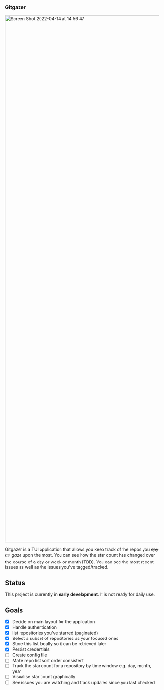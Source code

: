 ### Gitgazer

<img width="1720" alt="Screen Shot 2022-04-14 at 14 56 47" src="https://user-images.githubusercontent.com/22454918/163406302-018e9e60-8fab-4c72-ab95-089b6063a532.png">

Gitgazer is a TUI application that allows you keep track of the repos you ~~spy~~ 👉 _gaze_ upon the most.
You can see how the star count has changed over the course of a day or week or month (TBD).
You can see the most recent issues as well as the issues you've tagged/tracked.

## Status

This project is currently in **early development**. It is not ready for daily use.

## Goals

- [x] Decide on main layout for the application
- [x] Handle authentication
- [x] list repositories you've starred (paginated)
- [x] Select a subset of repositories as your focused ones
- [x] Store this list locally so it can be retrieved later
- [x] Persist credentials
- [ ] Create config file
- [ ] Make repo list sort order consistent
- [ ] Track the star count for a repository by time window e.g. day, month, year
- [ ] Visualise star count graphically
- [ ] See issues you are watching and track updates since you last checked
